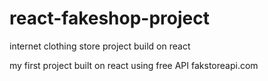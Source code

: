 # react-fakeshop-project
internet clothing store project build on react


my first project built on react using free API fakstoreapi.com
